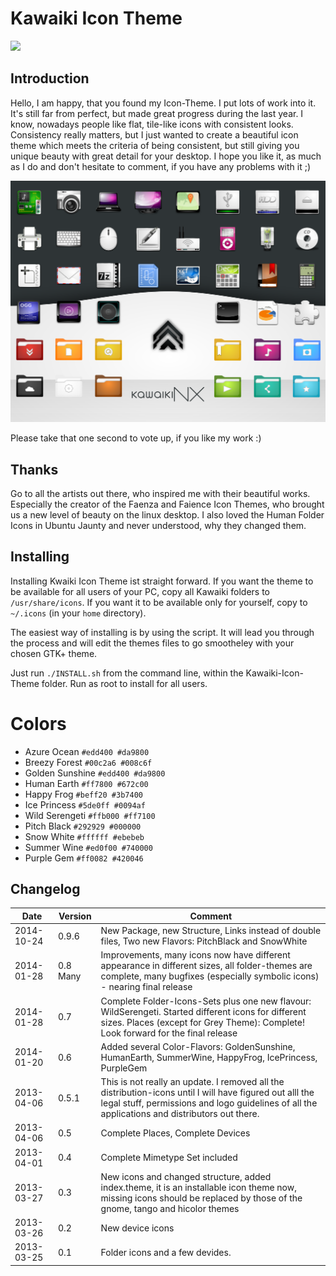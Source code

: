 # Kawaiki Icon Theme

![](./choose-your-side.png)

## Introduction

Hello, I am happy, that you found my Icon-Theme. I put lots of work into it. It's still far from perfect, but made great progress during the last year. I know, nowadays people like flat, tile-like icons with consistent looks. Consistency really matters, but I just wanted to create a beautiful icon theme which meets the criteria of being consistent, but still giving you unique beauty with great detail for your desktop. I hope you like it, as much as I do and don't hesitate to comment, if you have any problems with it ;)

![](kawaikiNX_preview_all.png)


Please take that one second to vote up, if you like my work :)


## Thanks

Go to all the artists out there, who inspired me with their beautiful works. Especially the creator of the Faenza and Faience Icon Themes, who brought us a new level of beauty on the linux desktop.
I also loved the Human Folder Icons in Ubuntu Jaunty and never understood, why they changed them.


## Installing

Installing Kwaiki Icon Theme ist straight forward. If you want the theme to be available for all users of your PC,
copy all Kawaiki folders to `/usr/share/icons`.
If you want it to be available only for yourself, copy to `~/.icons` (in your `home` directory).

The easiest way of installing is by using the script. It will lead you through the process
and will edit the themes files to go smootheley with your chosen GTK+ theme.

Just run `./INSTALL.sh` from the command line, within the Kawaiki-Icon-Theme folder.
Run as root to install for all users.


# Colors

+ Azure Ocean `#edd400 #da9800`
+ Breezy Forest `#00c2a6 #008c6f`
+ Golden Sunshine `#edd400 #da9800`
+ Human Earth `#ff7800 #672c00`
+ Happy Frog `#beff20 #3b7400`
+ Ice Princess `#5de0ff #0094af`
+ Wild Serengeti `#ffb000 #ff7100`
+ Pitch Black `#292929 #000000`
+ Snow White `#ffffff #ebebeb`
+ Summer Wine `#ed0f00 #740000`
+ Purple Gem `#ff0082 #420046`



## Changelog

|Date           |Version  |Comment                                                              |
|---------------|---------|---------------------------------------------------------------------|
|2014-10-24     |0.9.6    |New Package, new Structure, Links instead of double files, Two new Flavors: PitchBlack and SnowWhite|
|2014-01-28     |0.8 Many |Improvements, many icons now have different appearance in different sizes, all folder-themes are complete, many bugfixes (especially symbolic icons) - nearing final release|
|2014-01-28     |0.7      |Complete Folder-Icons-Sets plus one new flavour: WildSerengeti. Started different icons for different sizes. Places (except for Grey Theme): Complete! Look forward for the final release|
|2014-01-20     |0.6      |Added several Color-Flavors: GoldenSunshine, HumanEarth, SummerWine, HappyFrog, IcePrincess, PurpleGem|
|2013-04-06     |0.5.1    |This is not really an update. I removed all the distribution-icons until I will have figured out alll the legal stuff, permissions and logo guidelines of all the applications and distributors out there.|
|2013-04-06     |0.5      |Complete Places, Complete Devices|
|2013-04-01     |0.4      |Complete Mimetype Set included|
|2013-03-27     |0.3      |New icons and changed structure, added index.theme, it is an installable icon theme now, missing icons should be replaced by those of the gnome, tango and hicolor themes|
|2013-03-26     |0.2      |New device icons|
|2013-03-25     |0.1      |Folder icons and a few devides.|

